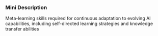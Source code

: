 ### Mini Description

Meta-learning skills required for continuous adaptation to evolving AI capabilities, including self-directed learning strategies and knowledge transfer abilities
